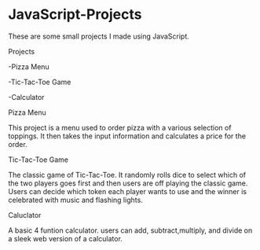 # JavaScript-Projects
 These are some small projects I made using JavaScript.
 


Projects

-Pizza Menu

-Tic-Tac-Toe Game

-Calculator

Pizza Menu

This project is a menu used to order pizza with a various selection of toppings. It then takes the 
input information and calculates a price for the order.


Tic-Tac-Toe Game

The classic game of Tic-Tac-Toe. It randomly rolls dice to select which of the two players goes first
and then users are off playing the classic game. Users can decide which token each player wants
to use and the winner is celebrated with music and flashing lights.

Caluclator

A basic 4 funtion calculator. users can add, subtract,multiply, and divide on a sleek web version
of a calculator.
